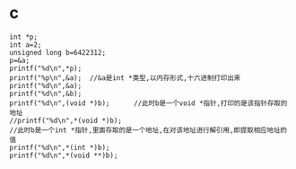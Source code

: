 # c
    int *p;
    int a=2;
    unsigned long b=6422312;
    p=&a;
    printf("%d\n",*p);
    printf("%p\n",&a);  //&a是int *类型,以内存形式,十六进制打印出来
    printf("%d\n",&a);
    printf("%d\n",&b);
    printf("%d\n",(void *)b);      //此时b是一个void *指针,打印的是该指针存取的地址
    //printf("%d\n",*(void *)b);
    //此时b是一个int *指针,里面存取的是一个地址,在对该地址进行解引用,即提取相应地址的值
    printf("%d\n",*(int *)b);
    printf("%d\n",*(void **)b);

